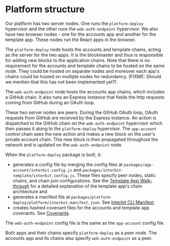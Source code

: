 # Platform structure

Our platform has two server nodes. One runs the `platform-deploy` hypervisor 
and the other runs the `web-auth-endpoint` hypervisor. We also have two 
browser nodes - one for the accounts app and another for the template app. 
These nodes run the React apps in the browser.

The `platform-deploy` node hosts the accounts and template chains, acting as 
the server for the two apps. It is the blockmaster and thus is responsible for 
adding new blocks to the application chains. Note that there is no requirement 
for the accounts and template chains to be hosted on the same node. They could 
be hosted on separate nodes and moreover each app's chains could be hosted on 
multiple nodes for redundancy. (FIXME: Should we mention that this has not 
been implemented yet?) 

The `web-auth-endpoint` node hosts the accounts app chains, which includes a 
GitHub chain. It also runs an Express instance that fields the http requests 
coming from GitHub during an OAuth loop. 

These two server nodes are peers. During the GitHub OAuth loop, OAuth requests 
from  GitHub are received by the Express instance. An action is dispatched to 
the GitHub chain on the `web-auth-endpoint` hypervisor which then passes it 
along to the `platform-deploy` hypervisor. The `app-account` control chain 
sees the new action and makes a new block on the user's private account chain. 
This new block is then propagated throughout the network and is updated on the 
`web-auth-endpoint` node. 

When the `platform-deploy` package is built, it:
- generates a config file by merging the config files at 
`packages/app-account/interbit.config.js` and 
`packages/interbit-template/interbit.config.js`. These files specify peer 
nodes, static chains, and chain join configurations. See the [Template App 
Walk-through](../template.adoc) for a detailed explanation of the template app's 
chain architecture and 
- generates a manifest file at 
`packages/platform-deploy/platform/interbit.manifest.json`. See 
[Interbit CLI Manifest](../../reference/interbit-cli/manifest.adoc).
- creates hashed covenant files for the accounts and template app covenants. 
See [Covenants](../../key-concepts/covenants.adoc).

The `web-auth-endpoint` config file is the same as the `app-account` config 
file. 

Both apps and their chains specify `platform-deploy` as a peer node. The 
accounts app and its chains also specify `web-auth-endpoint` as a peer. 